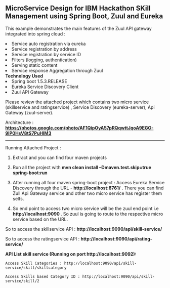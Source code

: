 MicroService Design for IBM Hackathon SKill Management using Spring Boot, Zuul and Eureka 
------------------------------------------------------------------------------------------------------------
This example demonstrates the main features of the Zuul API gateway integrated into spring cloud :<br>
<li> Service auto registration via eureka</li>
<li> Service registration by address</li>
<li> Service registration by service ID</li>
<li> Filters (logging, authentication)</li>
<li> Serving static content</li>
<li> Service response Aggregation through Zuul</li>
<b> Technology Used</b>
  <li>  Spring boot 1.5.3.RELEASE</li>
  <li>  Eureka Service Discovery Client</li>
  <li>  Zuul API Gateway</li>

Please review the attached project which contains two micro service (skillservice and ratingservice) , Service Discovery (eureka-server),  Api Gateway (zuul-server).

Architecture : <b>https://photos.google.com/photo/AF1QipOyA57pRQqwttJqoA9EGO-9lP0HsV8tS7PuHlM3</b>

-------------------------------------------------------------------------------------------------------------------------------------------------------------------------------------------------------------------
Running Attached Project :

1.	Extract and you can find four maven projects 
2.	Run all the project with <b>mvn clean install –Dmaven.test.skip=true spring-boot:run</b>

3. After running all four maven spring-boot project :
Access Eureka Service Discovery through the URL - <b>http://localhost:8761/</b> . There you can find Zull Api Gateway service and other two micro service has register them selfs.
4. So end point to access two micro service will be the zuul end point i.e <b>http://localhost:9090 </b>. So zuul is going to route to the respective micro service based on the URL.

So to access the skillservice API : <b> http://localhost:9090/api/skill-service/<actual skill service api endpoint></b>

So to access the ratingservice API : <b>http://localhost:9090/api/rating-service/<actual rating service api endpoint></b>

<b>API List skill service (Running on port http://localhost:9092):</b>

    Access Skill Categories : http://localhost:9090/api/skill-service/skill/skillcategory

    Access Skills based Category ID : http://localhost:9090/api/skill-service/skill/2






